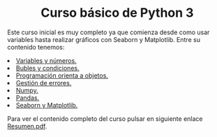 <h1 align="center">Curso básico de Python 3</h1>

<p>Este curso inicial es muy completo ya que comienza desde como usar variables hasta realizar gráficos con Seaborn y Matplotlib. Entre su contenido tenemos:</p>

<p align="center">
  <u>
    <li>Variables y números.</li>
    <li>Bubles y condiciones.</li>
    <li>Programación orienta a objetos.</li>
    <li>Gestión de errores.</li>
    <li>Numpy.</li>
    <li>Pandas.</li>
    <li>Seaborn y Matplotlib.</li>
  </u>
</p>
<p>Para ver el contenido completo del curso pulsar en siguiente enlace <a target="_blank" href="https://github.com/mlevicoy/python3/blob/main/Resumen.pdf">Resumen.pdf</a>.</p>

